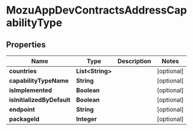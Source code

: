 
# MozuAppDevContractsAddressCapabilityType

## Properties
Name | Type | Description | Notes
------------ | ------------- | ------------- | -------------
**countries** | **List&lt;String&gt;** |  |  [optional]
**capabilityTypeName** | **String** |  |  [optional]
**isImplemented** | **Boolean** |  |  [optional]
**isInitializedByDefault** | **Boolean** |  |  [optional]
**endpoint** | **String** |  |  [optional]
**packageId** | **Integer** |  |  [optional]



